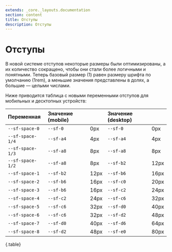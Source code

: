 ```yaml
---
extends: _core._layouts.documentation
section: content
title: Отступы
description: Отступы
---
```


# Отступы

В новой системе отступов некоторые размеры были оптимизированы, а их количество сокращено, чтобы они стали более
логичными и понятными. Теперь базовый размер (1) равен размеру шрифта по умолчанию (1rem), а меньшие значения
представлены в долях, а большие — целыми числами.

Ниже приводится таблица с новыми переменными отступов для мобильных и десктопных устройств:

| Переменная       | Значение (mobile) |      | Значение (desktop) |      |
|:-----------------|:------------------|:-----|:-------------------|:-----|
| `--sf-space-0`   | `--sf-0`          | 0px  | `--sf-0`           | 0px  |
| `--sf-space-1/4` | `--sf-a4`         | 4px  | `--sf-a4`          | 4px  |
| `--sf-space-1/3` | `--sf-a8`         | 8px  | `--sf-a8`          | 8px  |
| `--sf-space-1/2` | `--sf-a8`         | 8px  | `--sf-b2`          | 12px |
| `--sf-space-1`   | `--sf-b2`         | 12px | `--sf-b6`          | 16px |
| `--sf-space-2`   | `--sf-b6`         | 16px | `--sf-c0`          | 20px |
| `--sf-space-3`   | `--sf-b6`         | 16px | `--sf-c2`          | 24px |
| `--sf-space-4`   | `--sf-c2`         | 24px | `--sf-c6`          | 32px |
| `--sf-space-5`   | `--sf-c6`         | 32px | `--sf-d0`          | 40px |
| `--sf-space-6`   | `--sf-c6`         | 32px | `--sf-d2`          | 48px |
| `--sf-space-7`   | `--sf-d0`         | 40px | `--sf-d6`          | 64px |
| `--sf-space-8`   | `--sf-d2`         | 48px | `--sf-e0`          | 80px |
{.table}
